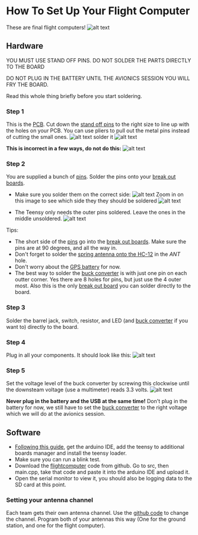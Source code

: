 # How To Set Up Your Flight Computer
These are final flight computers! ![alt text](photos/avionics3.jpg)
## Hardware
YOU MUST USE STAND OFF PINS. DO NOT SOLDER THE PARTS DIRECTLY TO THE BOARD

DO NOT PLUG IN THE BATTERY UNTIL THE AVIONICS SESSION YOU WILL FRY THE BOARD.

Read this whole thing briefly before you start soldering. 
### Step 1
This is the [PCB](../kits/photos/parts/pcb.jpg). Cut down the [stand off pins](photos/standoff.jpg) to the right size to line up with the holes on your PCB. You can use pliers to pull out the metal pins instead of cutting the small ones.
![alt text](photos/1.jpg)
solder it
![alt text](photos/2.jpg)

**This is incorrect in a few ways, do not do this:** ![alt text](photos/dontdothis.jpg)

### Step 2
You are supplied a bunch of [pins].
Solder the pins onto your [break out boards]. 
- Make sure you solder them on the correct side: ![alt text](photos/correctside.jpg) Zoom in on this image to see which side they they should be soldered ![alt text](photos/final.jpg)

- The Teensy only needs the outer pins soldered. Leave the ones in the middle unsoldered. ![alt text](photos/teensytip.jpg)

Tips:
 - The short side of the [pins] go into the [break out boards].  Make sure the pins are at 90 degrees, and all the way in. 
 - Don't forget to solder the [spring antenna onto the HC-12](photos/antenna.jpg) in the *ANT* hole.
 - Don't worry about the [GPS battery](photos/gpsbattery.jpg) for now.
 - The best way to solder the [buck converter] is with just one pin on each outter corner. Yes there are 8 holes for pins, but just use the 4 outer most. Also this is the only [break out board] you can solder directly to the board.


### Step 3
Solder the barrel jack, switch, resistor, and LED (and [buck converter] if you want to) directly to the board.

### Step 4 
Plug in all your components. It should look like this:
![alt text](photos/avionics.jpg)

### Step 5
Set the voltage level of the buck converter by screwing this clockwise until the downsteam voltage (use a multimeter) reads 3.3 volts.
![alt text](<Screenshot 2024-05-28 at 8.18.27 AM.png>)

 **Never plug in the battery and the USB at the same time!**
 Don't plug in the battery for now, we still have to set the [buck converter] to the right voltage which we will do at the avionics session.

## Software 
- [Following this guide](https://www.pjrc.com/teensy/td_download.html), get the arduino IDE, add the teensy to additional boards manager and install the teensy loader.
- Make sure you can run a blink test.
- Download the [flightcomputer](https://github.com/marstmu/flightcomputer) code from github. Go to src, then main.cpp, take that code and paste it into the arduino IDE and upload it.
- Open the serial monitor to view it, you should also be logging data to the SD card at this point.
### Setting your antenna channel
Each team gets their own antenna channel. Use the [github code](https://github.com/marstmu/flightcomputerchannelselect) to change the channel. Program both of your antennas this way (One for the ground station, and one for the flight computer).

[pins]: photos/pins.jpg

[break out boards]: photos/breakoutboards.jpg
[break out board]: photos/breakoutboards.jpg
[buck converter]: ../kits/photos/parts/bucknswitch.jpg